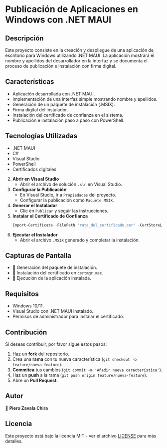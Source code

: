 # Publicación de Aplicaciones en Windows con .NET MAUI

## Descripción
Este proyecto consiste en la creación y despliegue de una aplicación de escritorio para Windows utilizando .NET MAUI. La aplicación mostrará el nombre y apellidos del desarrollador en la interfaz y se documenta el proceso de publicación e instalación con firma digital.

## Características
- Aplicación desarrollada con .NET MAUI.
- Implementación de una interfaz simple mostrando nombre y apellidos.
- Generación de un paquete de instalación (.MSIX).
- Firma digital del instalador.
- Instalación del certificado de confianza en el sistema.
- Publicación e instalación paso a paso con PowerShell.

## Tecnologías Utilizadas
- .NET MAUI
- C#
- Visual Studio
- PowerShell
- Certificados digitales

2. **Abrir en Visual Studio**
   - Abrir el archivo de solución `.sln` en Visual Studio.
3. **Configurar la Publicación**
   - En Visual Studio, ir a `Propiedades` del proyecto.
   - Configurar la publicación como `Paquete MSIX`.
4. **Generar el Instalador**
   - Clic en `Publicar` y seguir las instrucciones.
5. **Instalar el Certificado de Confianza**
   ```powershell
   Import-Certificate -FilePath "ruta_del_certificado.cer" -CertStoreLocation Cert:\LocalMachine\TrustedPeople
   ```
6. **Ejecutar el Instalador**
   - Abrir el archivo `.MSIX` generado y completar la instalación.

## Capturas de Pantalla
- 📌 Generación del paquete de instalación.
- 📌 Instalación del certificado en `certmgr.msc`.
- 📌 Ejecución de la aplicación instalada.

## Requisitos
- Windows 10/11.
- Visual Studio con .NET MAUI instalado.
- Permisos de administrador para instalar el certificado.

## Contribución
Si deseas contribuir, por favor sigue estos pasos:
1. Haz un **fork** del repositorio.
2. Crea una **rama** con tu nueva característica (`git checkout -b feature/nueva-feature`).
3. **Commitea** tus cambios (`git commit -m 'Añadir nueva característica'`).
4. Haz un **push** a la rama (`git push origin feature/nueva-feature`).
5. Abre un **Pull Request**.

## Autor
👤 **Piero Zavala Chira**

## Licencia
Este proyecto está bajo la licencia MIT - ver el archivo [LICENSE](LICENSE) para más detalles.
